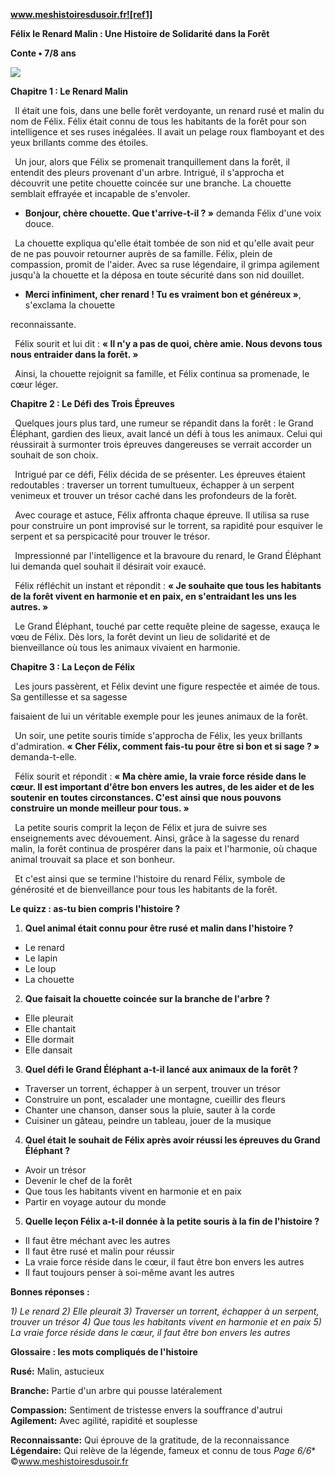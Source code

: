 ﻿**www.meshistoiresdusoir.fr![ref1]**

**Félix le Renard Malin : Une Histoire de Solidarité dans la Forêt**

**Conte • 7/8 ans**

![](Aspose.Words.6485c864-d47d-490a-9dc6-3f7930228f24.002.jpeg)

**Chapitre 1 : Le Renard Malin**

` `Il était une fois, dans une belle forêt verdoyante, un renard rusé et malin du nom de Félix. Félix était connu de tous les habitants de la forêt pour son intelligence et ses ruses inégalées. Il avait un pelage roux flamboyant et des yeux brillants comme des étoiles.

` `Un jour, alors que Félix se promenait tranquillement dans la forêt, il entendit des pleurs provenant d'un arbre. Intrigué, il s'approcha et découvrit une petite chouette coincée sur une branche. La chouette semblait effrayée et incapable de s'envoler.

- **Bonjour, chère chouette. Que t'arrive-t-il ? »** demanda Félix d'une voix douce.

` `La chouette expliqua qu'elle était tombée de son nid et qu'elle avait peur de ne pas pouvoir retourner auprès de sa famille. Félix, plein de compassion, promit de l'aider. Avec sa ruse légendaire, il grimpa agilement jusqu'à la chouette et la déposa en toute sécurité dans son nid douillet.

- **Merci infiniment, cher renard ! Tu es vraiment bon et généreux »**, s'exclama la chouette

reconnaissante.

` `Félix sourit et lui dit : **« Il n'y a pas de quoi, chère amie. Nous devons tous nous entraider dans la forêt. »**

` `Ainsi, la chouette rejoignit sa famille, et Félix continua sa promenade, le cœur léger.

**Chapitre 2 : Le Défi des Trois Épreuves**

` `Quelques jours plus tard, une rumeur se répandit dans la forêt : le Grand Éléphant, gardien des lieux, avait lancé un défi à tous les animaux. Celui qui réussirait à surmonter trois épreuves dangereuses se verrait accorder un souhait de son choix.

` `Intrigué par ce défi, Félix décida de se présenter. Les épreuves étaient redoutables : traverser un torrent tumultueux, échapper à un serpent venimeux et trouver un trésor caché dans les profondeurs de la forêt.

` `Avec courage et astuce, Félix affronta chaque épreuve. Il utilisa sa ruse pour construire un pont improvisé sur le torrent, sa rapidité pour esquiver le serpent et sa perspicacité pour trouver le trésor.

` `Impressionné par l'intelligence et la bravoure du renard, le Grand Éléphant lui demanda quel souhait il désirait voir exaucé.

` `Félix réfléchit un instant et répondit : **« Je souhaite que tous les habitants de la forêt vivent en harmonie et en paix, en s'entraidant les uns les autres. »**

` `Le Grand Éléphant, touché par cette requête pleine de sagesse, exauça le vœu de Félix. Dès lors, la forêt devint un lieu de solidarité et de bienveillance où tous les animaux vivaient en harmonie.

**Chapitre 3 : La Leçon de Félix**

` `Les jours passèrent, et Félix devint une figure respectée et aimée de tous. Sa gentillesse et sa sagesse

faisaient de lui un véritable exemple pour les jeunes animaux de la forêt.

` `Un soir, une petite souris timide s'approcha de Félix, les yeux brillants d'admiration. **« Cher Félix, comment fais-tu pour être si bon et si sage ? »** demanda-t-elle.

` `Félix sourit et répondit : **« Ma chère amie, la vraie force réside dans le cœur. Il est important d'être bon envers les autres, de les aider et de les soutenir en toutes circonstances. C'est ainsi que nous pouvons construire un monde meilleur pour tous. »**

` `La petite souris comprit la leçon de Félix et jura de suivre ses enseignements avec dévouement. Ainsi, grâce à la sagesse du renard malin, la forêt continua de prospérer dans la paix et l'harmonie, où chaque animal trouvait sa place et son bonheur.

` `Et c'est ainsi que se termine l'histoire du renard Félix, symbole de générosité et de bienveillance pour tous les habitants de la forêt.

**Le quizz : as-tu bien compris l'histoire ?** 

1) **Quel animal était connu pour être rusé et malin dans l'histoire ?**
- Le renard
- Le lapin
- Le loup
- La chouette
2) **Que faisait la chouette coincée sur la branche de l'arbre ?**
- Elle pleurait
- Elle chantait
- Elle dormait
- Elle dansait
3) **Quel défi le Grand Éléphant a-t-il lancé aux animaux de la forêt ?**
- Traverser un torrent, échapper à un serpent, trouver un trésor
- Construire un pont, escalader une montagne, cueillir des fleurs
- Chanter une chanson, danser sous la pluie, sauter à la corde
- Cuisiner un gâteau, peindre un tableau, jouer de la musique
4) **Quel était le souhait de Félix après avoir réussi les épreuves du Grand Éléphant ?**
- Avoir un trésor
- Devenir le chef de la forêt
- Que tous les habitants vivent en harmonie et en paix
- Partir en voyage autour du monde
5) **Quelle leçon Félix a-t-il donnée à la petite souris à la fin de l'histoire ?**
- Il faut être méchant avec les autres
- Il faut être rusé et malin pour réussir
- La vraie force réside dans le cœur, il faut être bon envers les autres
- Il faut toujours penser à soi-même avant les autres

**Bonnes réponses :** 

*1) Le renard 2) Elle pleurait 3) Traverser un torrent, échapper à un serpent, trouver un trésor 4) Que tous les habitants vivent en harmonie et en paix 5) La vraie force réside dans le cœur, il faut être bon envers les autres* 

**Glossaire : les mots compliqués de l'histoire** 

**Rusé:** Malin, astucieux

**Branche:** Partie d'un arbre qui pousse latéralement

**Compassion:** Sentiment de tristesse envers la souffrance d'autrui **Agilement:** Avec agilité, rapidité et souplesse

**Reconnaissante:** Qui éprouve de la gratitude, de la reconnaissance **Légendaire:** Qui relève de la légende, fameux et connu de tous
*Page 6/6** ©www.meshistoiresdusoir.fr

[ref1]: Aspose.Words.6485c864-d47d-490a-9dc6-3f7930228f24.001.png
